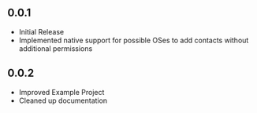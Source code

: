 ## 0.0.1

* Initial Release
* Implemented native support for possible OSes to add contacts without additional permissions

## 0.0.2

* Improved Example Project
* Cleaned up documentation
